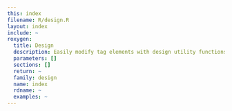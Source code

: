 ```yaml
---
this: index
filename: R/design.R
layout: index
include: ~
roxygen:
  title: Design
  description: Easily modify tag elements with design utility functions.
  parameters: []
  sections: []
  return: ~
  family: design
  name: index
  rdname: ~
  examples: ~
---
```


